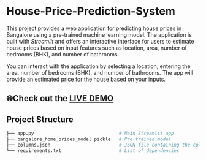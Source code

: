 # House-Price-Prediction-System
This project provides a web application for predicting house prices in Bangalore using a pre-trained machine learning model. The application is built with *Streamlit* and offers an interactive interface for users to estimate house prices based on input features such as location, area, number of bedrooms (BHK), and number of bathrooms.

You can interact with the application by selecting a location, entering the area, number of bedrooms (BHK), and number of bathrooms. The app will provide an estimated price for the house based on your inputs.

## 🌐Check out the [LIVE DEMO](https://house-price-prediction-system.streamlit.app/)


## Project Structure
```bash
├── app.py                               # Main Streamlit app
├── bangalore_home_prices_model.pickle   # Pre-trained model
├── columns.json                         # JSON file containing the columns and locations
└── requirements.txt                     # List of dependencies
```
